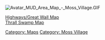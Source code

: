 ![](Avatar_MUD_Area_Map_-_Moss_Village.GIF "Avatar_MUD_Area_Map_-_Moss_Village.GIF")

[Highways/Great Wall Map](Highways/Great_Wall_Map "wikilink")  
[Thrall Swamp Map](Thrall_Swamp_Map "wikilink")  

[Category: Maps](Category:_Maps "wikilink") [Category: Moss
Village](Category:_Moss_Village "wikilink")
